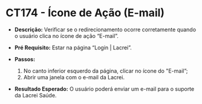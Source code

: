 # CT174 - Ícone de Ação (E-mail)

- **Descrição:** Verificar se o redirecionamento ocorre corretamente quando o usuário clica no ícone de ação “E-mail”.

- **Pré Requisito:** Estar na página “Login | Lacrei”.

- **Passos:**
    1. No canto inferior esquerdo da página, clicar no ícone do "E-mail”;
    2. Abrir uma janela com o e-mail da Lacrei.
    
- **Resultado Esperado:** O usuário poderá enviar um e-mail para o suporte da Lacrei Saúde.